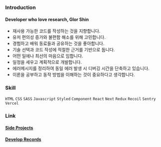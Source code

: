 ### Introduction
#### Developer who love research, Glor Shin
- 재사용 가능한 코드를 작성하는 것을 지향합니다.
- 유저 편의성 증가와 불편함 해소를 위해 고민합니다.
- 경험하고 배워 동료들과 공유하는 것을 좋아합니다.
- 기술 선택과 코드 작성에 적절한 근거를 기반으로 둡니다.
- 어떤 일에나 최선의 마음으로 임합니다.
- 일정을 세우고 계획적으로 개발합니다.
- 에러메시지를 정리하여 동일 에러 발생 시 디버깅 시간을 단축하고 있습니다.
- 이론을 공부하고 동작 방법을 이해하는 것이 중요하다고 생각합니다.

### Skill
`HTML` `CSS` `SASS` `Javascript` `Styled` `Component` `React` `Next` `Redux` `Recoil` `Sentry` `Vercel`

### Link
#### [Side Projects](https://youngkwnag.notion.site/55da85b8135641f886aaef9e46ec7b1f?v=917f641ef3e548f3bdd0ea10dc41821e)
#### [Develop Records](https://youngkwnag.notion.site/14e881cf19654b17a05e563cf2a5dc54?v=7a86b9bbd7f448529de28d021381588f)
